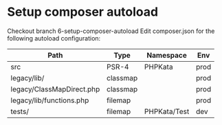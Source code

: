 # Setup composer autoload

Checkout branch 6-setup-composer-autoload
Edit composer.json for the following autoload configuration:

|Path                     |Type    |Namespace   |Env | 
|-------------------------|--------|------------|----|
|src                      |PSR-4   |PHPKata     |prod|
|legacy/lib/              |classmap|            |prod| 
|legacy/ClassMapDirect.php|classmap|            |prod|
|legacy/lib/functions.php |filemap |            |prod|
|tests/                   |filemap |PHPKata/Test|dev |